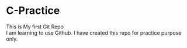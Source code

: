 # C-Practice
This is My first Git Repo
<br>
I am learning to use Github. I have created this repo for practice purpose only.<br><br>